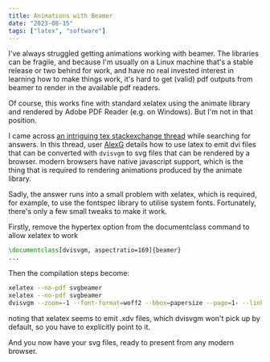 ```yaml
---
title: Animations with Beamer
date: "2023-08-15"
tags: ["latex", "software"]
---
```


I've always struggled getting animations working with beamer. The libraries can be fragile, and because I'm usually on a Linux machine that's a stable release or two behind for work, and have no real invested interest in learning how to make things work, it's hard to get (valid) pdf outputs from beamer to render in the available pdf readers.

Of course, this works fine with standard xelatex using the animate library and rendered by Adobe PDF Reader (e.g. on Windows). But I'm not in that position.

I came across [an intriguing tex stackexchange thread](https://tex.stackexchange.com/questions/235139/using-the-animate-package-without-adobe) while searching for answers. In this thread, user [AlexG](https://tex.stackexchange.com/users/1053/alexg) details how to use latex to emit dvi files that can be converted with `dvisvgm` to svg files that can be rendered by a browser. modern browsers have native javascript support, which is the thing that is required to rendering animations produced by the animate library.

Sadly, the answer runs into a small problem with xelatex, which is required, for example, to use the fontspec library to utilise system fonts. Fortunately, there's only a few small tweaks to make it work.

Firstly, remove the hypertex option from the documentclass command to allow xelatex to work

```latex
\documentclass[dvisvgm, aspectratio=169]{beamer}
...
```

Then the compilation steps become:

```bash
xelatex --no-pdf svgbeamer
xelatex --no-pdf svgbeamer
dvisvgm --zoom=-1 --font-format=woff2 --bbox=papersize --page=1- --linkmark=none svgbeamer.xdv
```
noting that xelatex seems to emit .xdv files, which dvisvgm won't pick up by default, so you have to explicitly point to it.

And you now have your svg files, ready to present from any modern browser.